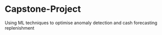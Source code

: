 # Capstone-Project
Using ML techniques to optimise anomaly detection and cash forecasting replenishment
